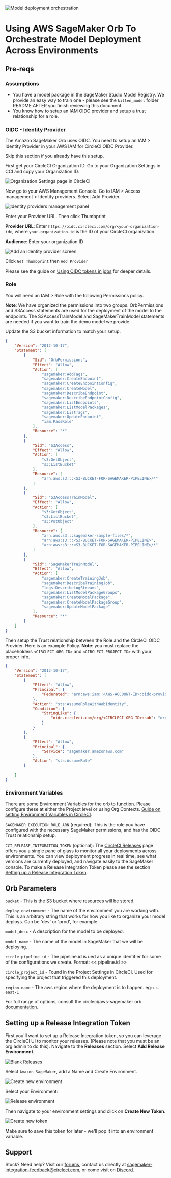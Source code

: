 ![Model deployment orchestration](https://images.ctfassets.net/il1yandlcjgk/1N07sOANE6m827sHSqpXcW/7cc60308637740b701ddf9885248721e/Final_-_Banner.png)

# Using AWS SageMaker Orb To Orchestrate Model Deployment Across Environments

## Pre-reqs

### Assumptions

* You have a model package in the SageMaker Studio Model Registry. We provide an easy way to train one - please see the `kitten_model` folder README AFTER you finish reviewing this document.
* You know how to setup an IAM OIDC provider and setup a trust relationship for a role.

### OIDC - Identity Provider

The Amazon SageMaker Orb uses OIDC. You need to setup an IAM > Identity Provider in your AWS IAM for CircleCI OIDC Provider.

Skip this section if you already have this setup.

First get your CircleCI Organization ID. Go to your Organization Settings in CCI and copy your Organization ID.

![Organization Settings page in CircleCI](https://images.ctfassets.net/il1yandlcjgk/1VVWYWy9vyFRStkwnXOo4m/b17e167fa649c9151fc494cc9be3223e/OIDC-CCI-GET-ORG-ID.png)

Now go to your AWS Management Console. Go to IAM > Access management > Identity providers. Select Add Provider.

![Identity providers management panel](https://images.ctfassets.net/il1yandlcjgk/3vtHDfDCVb0J1mdNsIIh6y/d4e2f44f39ebff2cd0d0077428bec276/OIDC-IDENTITY-PROVIDERS.png)

Enter your Provider URL. Then click Thumbprint

**Provider URL**: Enter `https://oidc.circleci.com/org/<your-organization-id>`, where `your-organization-id` is the ID of your CircleCI organization.

**Audience**: Enter your organization ID

![Add an identity provider screen](https://images.ctfassets.net/il1yandlcjgk/670HDmxgHiLf9US5PVA4bU/28a5088493d1e400688ead79606215d4/OIDC-ADD-IDENTITY-PROVIDER.png)

Click `Get Thumbprint` then `Add Provider`


Please see the guide on [Using OIDC tokens in jobs](https://circleci.com/docs/openid-connect-tokens/#aws) for deeper details.

### Role

You will need an IAM > Role with the following Permissions policy.

**Note**: We have organized the permissions into two groups. OrbPermissions and S3Access statements are used for the deployment of the model to the endpoints. The S3AccessTrainModel and SageMakerTrainModel statements are needed if you want to train the demo model we provide.

Update the S3 bucket information to match your setup.

```json
{
    "Version": "2012-10-17",
    "Statement": [
        {
            "Sid": "OrbPermissions",
            "Effect": "Allow",
            "Action": [
                "sagemaker:AddTags",
                "sagemaker:CreateEndpoint",
                "sagemaker:CreateEndpointConfig",
                "sagemaker:CreateModel",
                "sagemaker:DescribeEndpoint",
	 	        "sagemaker:DescribeEndpointConfig",
                "sagemaker:ListEndpoints",
                "sagemaker:ListModelPackages",
                "sagemaker:ListTags",
                "sagemaker:UpdateEndpoint",
                "iam:PassRole"
            ],
            "Resource": "*"
        },
        {
            "Sid": "S3Access",
            "Effect": "Allow",
            "Action": [
                "s3:GetObject",
                "s3:ListBucket"
            ],
            "Resource": [
                "arn:aws:s3:::<S3-BUCKET-FOR-SAGEMAKER-PIPELINE>/*"
            ]
        },
        {
            "Sid": "S3AccessTrainModel",
            "Effect": "Allow",
            "Action": [
                "s3:GetObject",
                "s3:ListBucket",
                "s3:PutObject"
            ],
            "Resource": [
                "arn:aws:s3:::sagemaker-sample-files/*",
                "arn:aws:s3:::<S3-BUCKET-FOR-SAGEMAKER-PIPELINE>",
                "arn:aws:s3:::<S3-BUCKET-FOR-SAGEMAKER-PIPELINE>/*"
            ]
        },
        {
            "Sid": "SageMakerTrainModel",
            "Effect": "Allow",
            "Action": [
                "sagemaker:CreateTrainingJob",
                "sagemaker:DescribeTrainingJob",
                "logs:DescribeLogStreams",
                "sagemaker:ListModelPackageGroups",
                "sagemaker:CreateModelPackage",
                "sagemaker:CreateModelPackageGroup",
                "sagemaker:UpdateModelPackage"
            ],
            "Resource": "*"
        }
    ]
}
```

Then setup the Trust relationship between the Role and the CircleCI OIDC Provider. Here is an example Policy. **Note**: you must replace the placeholders `<CIRCLECI-ORG-ID>` and `<CIRCLECI-PROJECT-ID>` with your proper info.

```json
{
	"Version": "2012-10-17",
	"Statement": [
        {
            "Effect": "Allow",
            "Principal": {
                "Federated": "arn:aws:iam::<AWS-ACCOUNT-ID>:oidc-provider/oidc.circleci.com/org/<CIRCLECI-ORG-ID>"
            },
            "Action": "sts:AssumeRoleWithWebIdentity",
            "Condition": {
                "StringLike": {
                    "oidc.circleci.com/org/<CIRCLECI-ORG-ID>:sub": "org/<CIRCLECI-ORG-ID>/project/<CIRCLECI-PROJECT-ID>/user/*"
                }
            }
        },
        {
			"Effect": "Allow",
			"Principal": {
				"Service": "sagemaker.amazonaws.com"
			},
			"Action": "sts:AssumeRole"
		}

    ]
}
```

### Environment Variables

There are some Environment Variables for the orb to function. Please configure these at either the Project level or using Org Contexts. [Guide on setting Environment Variables in CircleCI](https://circleci.com/docs/set-environment-variable/).

`SAGEMAKER_EXECUTION_ROLE_ARN` (required): This is the role you have configured with the necessary SageMaker permissions, and has the OIDC Trust relationship setup.

`CCI_RELEASE_INTEGRATION_TOKEN` (optional): The [CircleCI Releases](https://app.circleci.com/releases) page offers you a single pane of glass to monitor all your deployments across environments. You can view deployment progress in real time, see what versions are currently deployed, and navigate easily to the SageMaker console. To make a Release Integration Token please see the section [Setting up a Release Integration Token](#setting-up-a-release-integration-token).

## Orb Parameters

`bucket` - This is the S3 bucket where resources will be stored.

`deploy_environment` - The name of the environment you are working with. This is an arbitrary string that works for how you like to organize your model deploys. Can be 'dev' or 'prod', for example.

`model_desc` - A description for the model to be deployed.

`model_name` - The name of the model in SageMaker that we will be deploying.

`circle_pipeline_id` - The pipeline.id is ued as a unique identifier for some of the configurations we create. Format: << pipeline.id >>

`circle_project_id` - Found in the Project Settings in CircleCI. Used for specifying the project that triggered this deployment.

`region_name` - The aws region where the deployment is to happen. eg: `us-east-1`

For full range of options, consult the circleci/aws-sagemaker orb [documentation](https://circleci.com/developer/orbs/orb/circleci/aws-sagemaker#jobs).

## Setting up a Release Integration Token

First you'll want to set up a Release Integration token, so you can leverage the CircleCI UI to monitor your releases. (Please note that you must be an org admin to do this). Navigate to the **Releases** section. Select **Add Release Environment**.

![Blank Releases](https://images.ctfassets.net/il1yandlcjgk/4zP2grQuNff9Zgoj35VnPN/dc6254fe184bf817ca53b4d60433e74e/blank-releases.png)

Select `Amazon SageMaker`, add a Name and Create Environment.

![Create new environment](https://images.ctfassets.net/il1yandlcjgk/36jJ5EjIMpEJjq2EaRZlJd/2df4856a7c810f4f9ac8e4e0a0068462/modal-create-new-environment.png)

Select your Environment:

![Release environment](https://images.ctfassets.net/il1yandlcjgk/1DwzNcayuWUfRLTnbq9u2L/2fe393977cc4f0bff8a23c5fddce14dd/release-env.png)

Then navigate to your environment settings and click on **Create New Token**.

![Create new token](https://ctf-cci-com.imgix.net/2Q6A6GndGljIExE7HG35uD/4b28bb37ab71cefec5fb183d29ed7dc1/release-create-key.png)

Make sure to save this token for later - we'll pop it into an environment variable.


## Support

Stuck? Need help? Visit our [forums](https://discuss.circleci.com/), contact us directly at [sagemaker-integration-feedback@circleci.com](mailto:sagemaker-integration-feedback@circleci.com), or come visit on [Discord](https://discord.com/invite/UWsWB44zYj).

